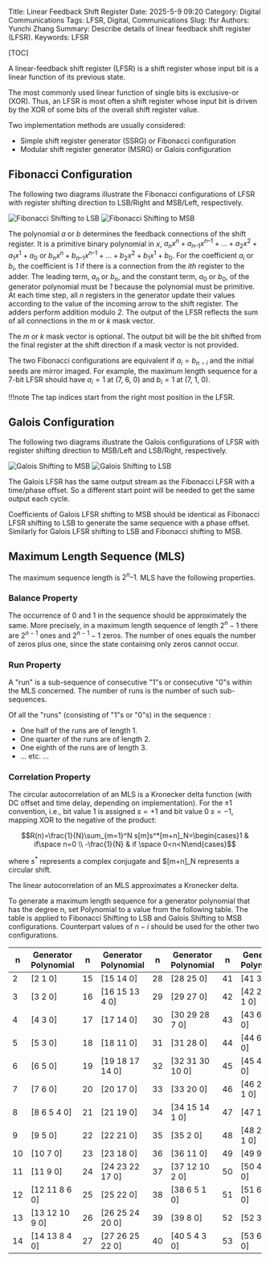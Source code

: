 Title: Linear Feedback Shift Register
Date: 2025-5-9 09:20
Category: Digital Communications
Tags: LFSR, Digital, Communications
Slug: lfsr
Authors: Yunchi Zhang
Summary: Describe details of linear feedback shift register (LFSR).
Keywords: LFSR

[TOC]

A linear-feedback shift register (LFSR) is a shift register whose input bit is a linear function of
its previous state.

The most commonly used linear function of single bits is exclusive-or (XOR). Thus, an LFSR is most
often a shift register whose input bit is driven by the XOR of some bits of the overall shift
register value.

Two implementation methods are usually considered:

- Simple shift register generator (SSRG) or Fibonacci configuration
- Modular shift register generator (MSRG) or Galois configuration


## Fibonacci Configuration

The following two diagrams illustrate the Fibonacci configurations of LFSR with register shifting
direction to LSB/Right and MSB/Left, respectively.

![Fibonacci Shifting to LSB]({static}/digital_related/images/Fibonacci_LFSR_Shift_Right.png)
![Fibonacci Shifting to MSB]({static}/digital_related/images/Fibonacci_LFSR_Shift_Left.png)

The polynomial $a$ or $b$ determines the feedback connections of the shift register. It is a primitive
binary polynomial in $x$, $a_nx^n+a_{n–1}x^{n–1}+...+a_2x^2+a_1x^1+a_0$ or
$b_nx^n+b_{n–1}x^{n–1}+...+b_2x^2+b_1x^1+b_0$. For the coefficient $a_{i}$ or $b_{i}$, the
coefficient is *1* if there is a connection from the *ith* register to the adder. The leading term,
$a_n$ or $b_n$, and the constant term, $a_0$ or $b_0$, of the generator polynomial must be *1*
because the polynomial must be primitive. At each time step, all *n* registers in the generator
update their values according to the value of the incoming arrow to the shift register. The adders
perform addition modulo *2*. The output of the LFSR reflects the sum of all connections in the *m*
or *k* mask vector.

The *m* or *k* mask vector is optional. The output bit will be the bit shifted from the final
register at the shift direction if a mask vector is not provided.

The two Fibonacci configurations are equivalent if $a_i=b_{n-i}$ and the initial seeds are mirror
imaged. For example, the maximum length sequence for a 7-bit LFSR should have $a_i=1$ at (7, 6, 0)
and $b_i=1$ at (7, 1, 0).

!!!note
    The tap indices start from the right most position in the LFSR.

## Galois Configuration

The following two diagrams illustrate the Galois configurations of LFSR with register shifting
direction to MSB/Left and LSB/Right, respectively.

![Galois Shifting to MSB]({static}/digital_related/images/Galois_LFSR_Shift_Left.png)
![Galois Shifting to LSB]({static}/digital_related/images/Galois_LFSR_Shift_Right.png)

The Galois LFSR has the same output stream as the Fibonacci LFSR with a time/phase offset. So a
different start point will be needed to get the same output each cycle.

Coefficients of Galois LFSR shifting to MSB should be identical as Fibonacci LFSR shifting to LSB
to generate the same sequence with a phase offset. Similarly for Galois LFSR shifting to LSB and
Fibonacci shifting to MSB.

## Maximum Length Sequence (MLS)

The maximum sequence length is $2^n – 1$. MLS have the following properties.

### Balance Property

The occurrence of 0 and 1 in the sequence should be approximately the same. More precisely, in a
maximum length sequence of length $2^n-1$ there are $2^{n-1}$ ones and $2^{n-1}-1$ zeros. The
number of ones equals the number of zeros  plus one, since the state containing only zeros cannot
occur.

### Run Property

A "run" is a sub-sequence of consecutive "1"s or consecutive "0"s within the MLS concerned. The
number of runs is the number of such sub-sequences.

Of all the "runs" (consisting of "1"s or "0"s) in the sequence :

- One half of the runs are of length 1.
- One quarter of the runs are of length 2.
- One eighth of the runs are of length 3.
- ... etc. ...

### Correlation Property

The circular autocorrelation of an MLS is a Kronecker delta function (with DC offset and time
delay, depending on implementation). For the $\pm 1$ convention, i.e., bit value 1 is assigned
$s=+1$ and bit value 0 $s=-1$, mapping XOR to the negative of the product:

$$R(n)=\frac{1}{N}\sum_{m=1}^N s[m]s^*[m+n]_N=\begin{cases}1 & if\space n=0 \\ -\frac{1}{N} & if
\space 0<n<N\end{cases}$$

where $s^*$ represents a complex conjugate and $[m+n]_N represents a circular shift.

The linear autocorrelation of an MLS approximates a Kronecker delta.

To generate a maximum length sequence for a generator polynomial that has the degree n, set
Polynomial to a value from the following table. The table is applied to Fibonacci Shifting to LSB
and Galois Shifting to MSB configurations. Counterpart values of $n-i$ should be used for the other
two configurations.

<div class="custom-8col-table">

|**n**|**Generator Polynomial**|**n**|**Generator Polynomial**|**n**|**Generator Polynomial**|**n**|**Generator Polynomial**|
|-----|------------------------|-----|------------------------|-----|------------------------|-----|------------------------|
|2	|[2 1 0]	|15|[15 14 0]	|28|[28 25 0]	|41|[41 3 0]|
|3	|[3 2 0]	|16|[16 15 13 4 0]	|29|[29 27 0]	|42|[42 23 22 1 0]|
|4	|[4 3 0]	|17|[17 14 0]	|30|[30 29 28 7 0]	|43|[43 6 4 3 0]|
|5	|[5 3 0]	|18|[18 11 0]	|31|[31 28 0]	|44|[44 6 5 2 0]|
|6	|[6 5 0]	|19|[19 18 17 14 0]	|32|[32 31 30 10 0]	|45|[45 4 3 1 0]|
|7	|[7 6 0]	|20|[20 17 0]	|33|[33 20 0]	|46|[46 21 10 1 0]|
|8	|[8 6 5 4 0]	|21|[21 19 0]	|34|[34 15 14 1 0]	|47|[47 14 0]|
|9	|[9 5 0]	|22|[22 21 0]	|35|[35 2 0]	|48|[48 28 27 1 0]|
|10 |[10 7 0]	|23|[23 18 0]	|36|[36 11 0]	|49|[49 9 0]|
|11 |[11 9 0]	|24|[24 23 22 17 0]	|37|[37 12 10 2 0]	|50|[50 4 3 2 0]|
|12 |[12 11 8 6 0]	|25|[25 22 0]	|38|[38 6 5 1 0]	|51|[51 6 3 1 0]|
|13 |[13 12 10 9 0]	|26|[26 25 24 20 0]	|39|[39 8 0]	|52|[52 3 0]|
|14 |[14 13 8 4 0]	|27|[27 26 25 22 0]	|40|[40 5 4 3 0]	|53|[53 6 2 1 0]|

</div>
